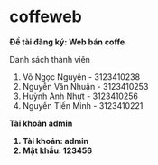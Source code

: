 # coffeweb
<b> Đề tài đăng ký: Web bán coffe </b>
<p>
    Danh sách thành viên
<ol> 
<li> Võ Ngọc Nguyên - 3123410238 </li>
<li> Nguyễn Văn Nhuận - 3123410253 </li>
<li> Huỳnh Anh Nhựt - 3123410256 </li>
<li> Nguyễn Tiến Minh - 3123410221 </li>
    </ol>
</p>

<b> Tài khoản admin <b/>
<ol>
    <li>Tài khoản: admin</li>
    <li>Mật khẩu: 123456</li>
</ol>

